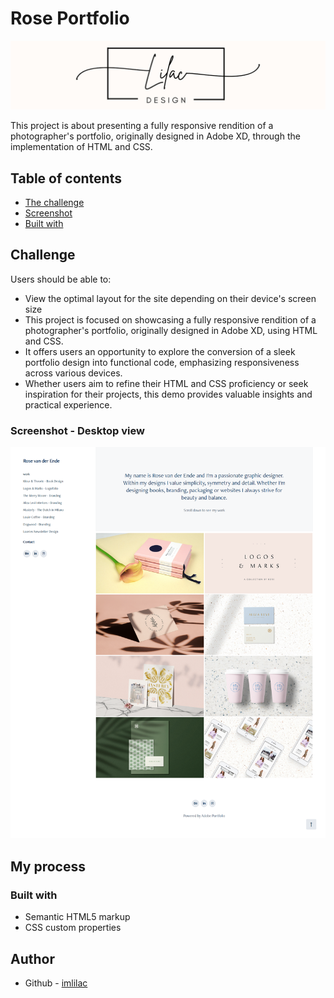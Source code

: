 # Rose Portfolio

![logo](https://github.com/imlilac/rose-portfolio/blob/main/assets/img/banner.jpg)

This project is about presenting a fully responsive rendition of a photographer's portfolio, originally designed in Adobe XD, through the implementation of HTML and CSS. 

## Table of contents

-  [The challenge](#the-challenge)
-  [Screenshot](#screenshot)
-  [Built with](#built-with)

## Challenge

Users should be able to:

-  View the optimal layout for the site depending on their device's screen size
-  This project is focused on showcasing a fully responsive rendition of a photographer's portfolio, originally designed in Adobe XD, using HTML and CSS.
-  It offers users an opportunity to explore the conversion of a sleek portfolio design into functional code, emphasizing responsiveness across various devices.
-  Whether users aim to refine their HTML and CSS proficiency or seek inspiration for their projects, this demo provides valuable insights and practical experience.

### Screenshot - Desktop view

![](https://github.com/imlilac/rose-portfolio/blob/main/assets/img/desktop.png)

## My process

### Built with

-  Semantic HTML5 markup
-  CSS custom properties

## Author

-  Github - [imlilac](https://github.com/imlilac)

